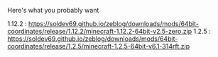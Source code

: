 Here's what you probably want

1.12.2 : https://soldev69.github.io/zeblog/downloads/mods/64bit-coordinates/release/1.12.2/minecraft-1.12.2-64bit-v2.5-zero.zip
1.2.5 : https://soldev69.github.io/zeblog/downloads/mods/64bit-coordinates/release/1.2.5/minecraft-1.2.5-64bit-v6.1-314rft.zip